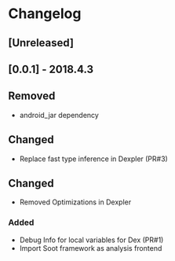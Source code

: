 # Changelog

## [Unreleased]

## [0.0.1] - 2018.4.3
## Removed
- android\_jar dependency

## Changed
- Replace fast type inference in Dexpler (PR#3)

## Changed
- Removed Optimizations in Dexpler

### Added
- Debug Info for local variables for Dex (PR#1)
- Import Soot framework as analysis frontend
